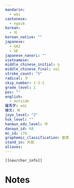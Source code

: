 ```yaml
---
mandarin:
  - wài
cantonese:
  - ngoi6
korean:
  - 외
korean_native: ""
japanese:
  - GAI
  - GE
japanese_nanori: ""
vietnamese:
middle_chinese_initial: ŋ
middle_chinese_final: uɑi
stroke_count: "5"
radical: 夕
skip_number: 1-3-2
grade_level: 1
pos: ""
english:
  - outside
羅馬字: wai
韓文: 왜
joyo_level: "2"
hsk_level: ""
hanmun_edu_level: 中
danayo_id: 68
mc_id: 176
graphemic_classification: 會意
stand_in: 外部
aliases:
---
```

```meta-bind-embed
[[nav/char_info]]
```

# Notes

